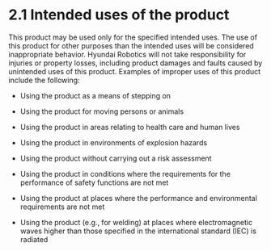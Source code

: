 # 2.1 Intended uses of the product

This product may be used only for the specified intended uses. The use of this product for other purposes than the intended uses will be considered inappropriate behavior. Hyundai Robotics will not take responsibility for injuries or property losses, including product damages and faults caused by unintended uses of this product. Examples of improper uses of this product include the following:

*   Using the product as a means of stepping on


*   Using the product for moving persons or animals


*   Using the product in areas relating to health care and human lives


*   Using the product in environments of explosion hazards


*   Using the product without carrying out a risk assessment


*   Using the product in conditions where the requirements for the performance of safety functions are not met


*   Using the product at places where the performance and environmental requirements are not met


*   Using the product (e.g., for welding) at places where electromagnetic waves higher than those specified in the international standard (IEC) is radiated

